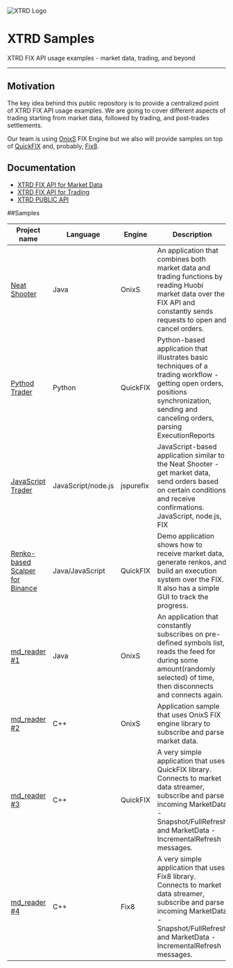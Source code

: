![XTRD Logo](https://xtrd.io/wp-content/uploads/2018/11/xtrd_logo_transparent_600.png)
# XTRD Samples
XTRD FIX API usage examples - market data, trading, and beyond 
* * * 
## Motivation
The key idea behind this public repository is to provide a centralized point of XTRD FIX API usage examples. We are going to cover different aspects of trading starting from market data, followed by trading, and post-trades settlements. 

Our team is using [OnixS](https://www.onixs.biz/) FIX Engine but we also will provide samples on top of [QuickFIX](http://www.quickfixengine.org/) and, probably, [Fix8](http://www.fix8.org/). 

## Documentation
* [XTRD FIX API for Market Data](https://xtrd.io/fix-api-specification-market-data/)
* [XTRD FIX API for Trading](https://xtrd.io/fix-api-specification-orders/)
* [XTRD PUBLIC API](https://bitbucket.org/xtrd/xtrd_demos/src/master/md_reader/src/XTRD_PUBLIC_API.md)

##Samples

|Project name | Language | Engine | Description|
|---|---|---|---|
|[Neat Shooter](https://bitbucket.org/xtrd/xtrd_demos/src/master/neat_shooter/) | Java| OnixS | An application that combines both market data and trading functions by reading Huobi market data over the FIX API and constantly sends requests to open and cancel orders. |
|[Pythod Trader](https://bitbucket.org/xtrd/xtrd_demos/src/master/python_trader)|Python|QuickFIX|Python-based application that illustrates basic techniques of a trading workflow - getting open orders, positions synchronization, sending and canceling orders, parsing ExecutionReports|
|[JavaScript Trader](https://bitbucket.org/xtrd/xtrd_demos/src/master/js_trader/)|JavaScript/node.js|jspurefix|JavaScript-based application similar to the Neat Shooter - get market data, send orders based on certain conditions and receive confirmations. JavaScript, node.js, FIX|
|[Renko-based Scalper for Binance](https://bitbucket.org/xtrd/xtrd_demos/src/master/renko-scalper/)|Java/JavaScript|QuickFIX|Demo application shows how to receive market data, generate renkos, and build an execution system over the FIX.  It also has a simple GUI to track the progress.|
|[md_reader #1](https://bitbucket.org/xtrd/xtrd_demos/src/master/md_reader/) | Java| OnixS | An application that constantly subscribes on pre-defined symbols list, reads the feed for during some amount(randomly selected) of time, then disconnects and connects again. |
|[md_reader #2](https://bitbucket.org/xtrd/xtrd_demos/src/master/market_data/onixs-cpp/) | C++ | OnixS | Application sample that uses OnixS FIX engine library to subscribe and parse market data. |
|[md_reader #3](https://bitbucket.org/xtrd/xtrd_demos/src/master/market_data/quickfix-cpp/) | C++ | QuickFIX |  A very simple application that uses QuickFIX library. Connects to market data streamer, subscribe and parse incoming MarketData - Snapshot/FullRefresh and MarketData - IncrementalRefresh  messages.|
|[md_reader #4](https://bitbucket.org/xtrd/xtrd_demos/src/master/market_data/fix8-cpp/) | C++ | Fix8 |  A very simple application that uses Fix8 library. Connects to market data streamer, subscribe and parse incoming MarketData - Snapshot/FullRefresh and MarketData - IncrementalRefresh  messages.|


